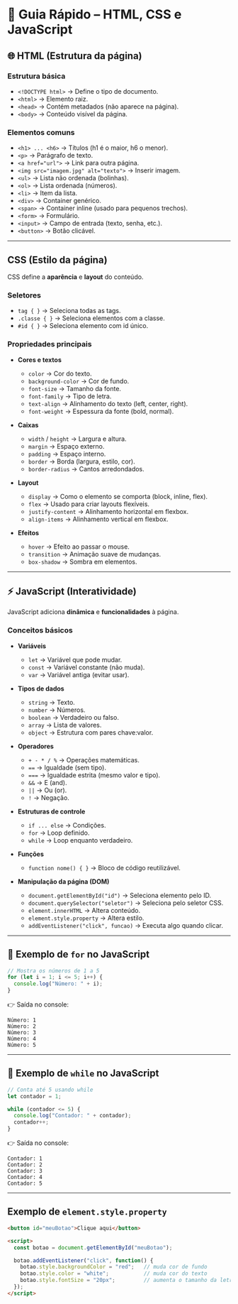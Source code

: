 # 📘 Guia Rápido – HTML, CSS e JavaScript

## 🌐 HTML (Estrutura da página)

### Estrutura básica

* `<!DOCTYPE html>` → Define o tipo de documento.
* `<html>` → Elemento raiz.
* `<head>` → Contém metadados (não aparece na página).
* `<body>` → Conteúdo visível da página.

### Elementos comuns

* `<h1> ... <h6>` → Títulos (h1 é o maior, h6 o menor).
* `<p>` → Parágrafo de texto.
* `<a href="url">` → Link para outra página.
* `<img src="imagem.jpg" alt="texto">` → Inserir imagem.
* `<ul>` → Lista não ordenada (bolinhas).
* `<ol>` → Lista ordenada (números).
* `<li>` → Item da lista.
* `<div>` → Container genérico.
* `<span>` → Container inline (usado para pequenos trechos).
* `<form>` → Formulário.
* `<input>` → Campo de entrada (texto, senha, etc.).
* `<button>` → Botão clicável.

---

## CSS (Estilo da página)

CSS define a **aparência** e **layout** do conteúdo.

### Seletores

* `tag { }` → Seleciona todas as tags.
* `.classe { }` → Seleciona elementos com a classe.
* `#id { }` → Seleciona elemento com id único.

### Propriedades principais

* **Cores e textos**

  * `color` → Cor do texto.
  * `background-color` → Cor de fundo.
  * `font-size` → Tamanho da fonte.
  * `font-family` → Tipo de letra.
  * `text-align` → Alinhamento do texto (left, center, right).
  * `font-weight` → Espessura da fonte (bold, normal).

* **Caixas**

  * `width` / `height` → Largura e altura.
  * `margin` → Espaço externo.
  * `padding` → Espaço interno.
  * `border` → Borda (largura, estilo, cor).
  * `border-radius` → Cantos arredondados.

* **Layout**

  * `display` → Como o elemento se comporta (block, inline, flex).
  * `flex` → Usado para criar layouts flexíveis.
  * `justify-content` → Alinhamento horizontal em flexbox.
  * `align-items` → Alinhamento vertical em flexbox.

* **Efeitos**

  * `hover` → Efeito ao passar o mouse.
  * `transition` → Animação suave de mudanças.
  * `box-shadow` → Sombra em elementos.

---

## ⚡ JavaScript (Interatividade)

JavaScript adiciona **dinâmica** e **funcionalidades** à página.

### Conceitos básicos

* **Variáveis**

  * `let` → Variável que pode mudar.
  * `const` → Variável constante (não muda).
  * `var` → Variável antiga (evitar usar).

* **Tipos de dados**

  * `string` → Texto.
  * `number` → Números.
  * `boolean` → Verdadeiro ou falso.
  * `array` → Lista de valores.
  * `object` → Estrutura com pares chave\:valor.

* **Operadores**

  * `+ - * / %` → Operações matemáticas.
  * `==` → Igualdade (sem tipo).
  * `===` → Igualdade estrita (mesmo valor e tipo).
  * `&&` → E (and).
  * `||` → Ou (or).
  * `!` → Negação.

* **Estruturas de controle**

  * `if ... else` → Condições.
  * `for` → Loop definido.
  * `while` → Loop enquanto verdadeiro.

* **Funções**

  * `function nome() { }` → Bloco de código reutilizável.

* **Manipulação da página (DOM)**

  * `document.getElementById("id")` → Seleciona elemento pelo ID.
  * `document.querySelector("seletor")` → Seleciona pelo seletor CSS.
  * `element.innerHTML` → Altera conteúdo.
  * `element.style.property` → Altera estilo.
  * `addEventListener("click", funcao)` → Executa algo quando clicar.

---

## 🔁 Exemplo de `for` no JavaScript

```js
// Mostra os números de 1 a 5
for (let i = 1; i <= 5; i++) {
  console.log("Número: " + i);
}
```

👉 Saída no console:

```
Número: 1
Número: 2
Número: 3
Número: 4
Número: 5
```

---

## 🔁 Exemplo de `while` no JavaScript

```js
// Conta até 5 usando while
let contador = 1;

while (contador <= 5) {
  console.log("Contador: " + contador);
  contador++;
}
```

👉 Saída no console:

```
Contador: 1
Contador: 2
Contador: 3
Contador: 4
Contador: 5
```

---

## Exemplo de `element.style.property`

```html
<button id="meuBotao">Clique aqui</button>

<script>
  const botao = document.getElementById("meuBotao");

  botao.addEventListener("click", function() {
    botao.style.backgroundColor = "red";   // muda cor de fundo
    botao.style.color = "white";           // muda cor do texto
    botao.style.fontSize = "20px";         // aumenta o tamanho da letra
  });
</script>
```
